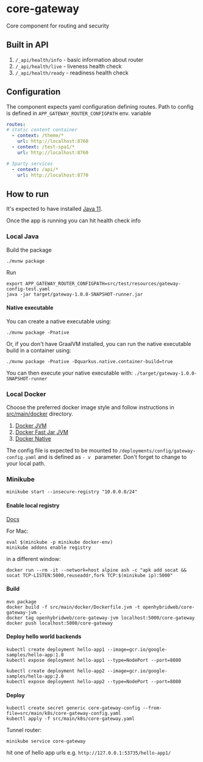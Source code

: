 # core-gateway
Core component for routing and security

## Built in API

1. `/_api/health/info` - basic information about router
2. `/_api/health/live` - liveness health check
3. `/_api/health/ready` - readiness health check

## Configuration

The component expects yaml configuration defining routes.
Path to config is defined in `APP_GATEWAY_ROUTER_CONFIGPATH` env. variable

```yaml
routes:
# static content container
  - context: /theme/*
    url: http://localhost:8760
  - context: /test-spa1/*
    url: http://localhost:8760

# 3party services
  - context: /api/*
    url: http://localhost:8770
```

## How to run

It's expected to have installed [Java 11](https://adoptopenjdk.net/installation.html).

Once the app is running you can hit health check info

### Local Java

Build the package

```shell script
./mvnw package
```

Run
```shell script
export APP_GATEWAY_ROUTER_CONFIGPATH=src/test/resources/gateway-config-test.yaml
java -jar target/gateway-1.0.0-SNAPSHOT-runner.jar
```

#### Native executable

You can create a native executable using: 
```shell script
./mvnw package -Pnative
```

Or, if you don't have GraalVM installed, you can run the native executable build in a container using: 
```shell script
./mvnw package -Pnative -Dquarkus.native.container-build=true
```

You can then execute your native executable with: `./target/gateway-1.0.0-SNAPSHOT-runner`


### Local Docker

Choose the preferred docker image style and follow instructions in [src/main/docker](src/main/docker) directory.

1. [Docker JVM](src/main/docker/Dockerfile.jvm)
2. [Docker Fast Jar JVM](src/main/docker/Dockerfile.fast-jar)
3. [Docker Native](src/main/docker/Dockerfile.native)

The config file is expected to be mounted to `/deployments/config/gateway-config.yaml` and is defined as `- v ` parameter.
Don't forget to change to your local path.

### Minikube

```shell script
minikube start --insecure-registry "10.0.0.0/24"
```

#### Enable local registry
[Docs](https://minikube.sigs.k8s.io/docs/handbook/registry/#docker-on-macos)

For Mac:
```shell script
eval $(minikube -p minikube docker-env)
minikube addons enable registry
```
in a different window:
```shell script
docker run --rm -it --network=host alpine ash -c "apk add socat && socat TCP-LISTEN:5000,reuseaddr,fork TCP:$(minikube ip):5000"
```

#### Build

```shell script
mvn package
docker build -f src/main/docker/Dockerfile.jvm -t openhybridweb/core-gateway-jvm .
docker tag openhybridweb/core-gateway-jvm localhost:5000/core-gateway
docker push localhost:5000/core-gateway
```

#### Deploy hello world backends

```shell script
kubectl create deployment hello-app1 --image=gcr.io/google-samples/hello-app:1.0
kubectl expose deployment hello-app1 --type=NodePort --port=8080

kubectl create deployment hello-app2 --image=gcr.io/google-samples/hello-app:2.0
kubectl expose deployment hello-app2 --type=NodePort --port=8080
```

#### Deploy

```shell script
kubectl create secret generic core-gateway-config --from-file=src/main/k8s/core-gateway-config.yaml
kubectl apply -f src/main/k8s/core-gateway.yaml
```

Tunnel router:
```shell script
minikube service core-gateway
```

hit one of hello app urls e.g. `http://127.0.0.1:53735/hello-app1/`

